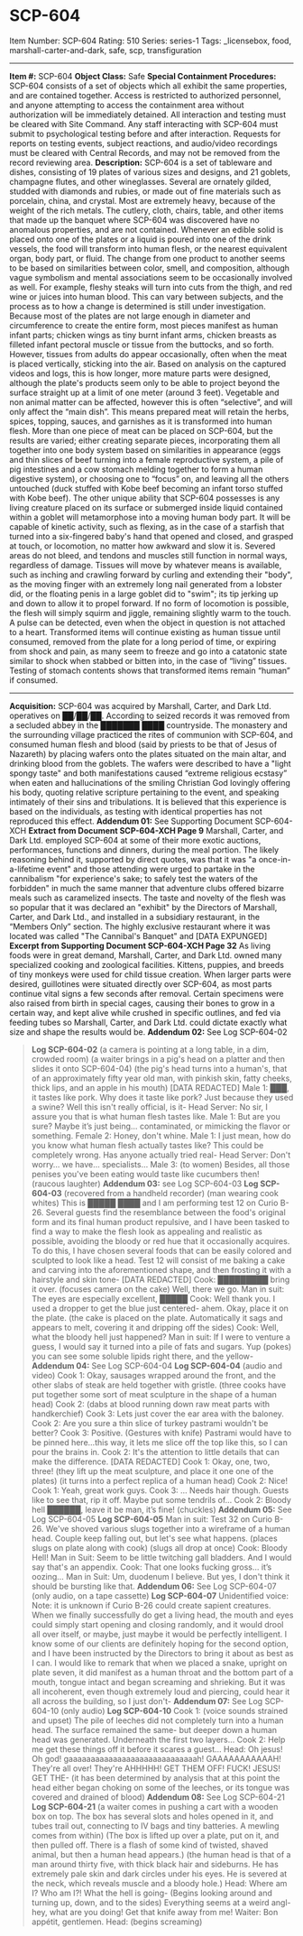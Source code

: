 # SCP-604
Item Number: SCP-604
Rating: 510
Series: series-1
Tags: _licensebox, food, marshall-carter-and-dark, safe, scp, transfiguration

---

**Item #:** SCP-604
**Object Class:** Safe
**Special Containment Procedures:** SCP-604 consists of a set of objects which all exhibit the same properties, and are contained together. Access is restricted to authorized personnel, and anyone attempting to access the containment area without authorization will be immediately detained. All interaction and testing must be cleared with Site Command.
Any staff interacting with SCP-604 must submit to psychological testing before and after interaction. Requests for reports on testing events, subject reactions, and audio/video recordings must be cleared with Central Records, and may not be removed from the record reviewing area.
**Description:** SCP-604 is a set of tableware and dishes, consisting of 19 plates of various sizes and designs, and 21 goblets, champagne flutes, and other wineglasses. Several are ornately gilded, studded with diamonds and rubies, or made out of fine materials such as porcelain, china, and crystal. Most are extremely heavy, because of the weight of the rich metals. The cutlery, cloth, chairs, table, and other items that made up the banquet where SCP-604 was discovered have no anomalous properties, and are not contained.
Whenever an edible solid is placed onto one of the plates or a liquid is poured into one of the drink vessels, the food will transform into human flesh, or the nearest equivalent organ, body part, or fluid. The change from one product to another seems to be based on similarities between color, smell, and composition, although vague symbolism and mental associations seem to be occasionally involved as well. For example, fleshy steaks will turn into cuts from the thigh, and red wine or juices into human blood. This can vary between subjects, and the process as to how a change is determined is still under investigation.
Because most of the plates are not large enough in diameter and circumference to create the entire form, most pieces manifest as human infant parts; chicken wings as tiny burnt infant arms, chicken breasts as filleted infant pectoral muscle or tissue from the buttocks, and so forth. However, tissues from adults do appear occasionally, often when the meat is placed vertically, sticking into the air. Based on analysis on the captured videos and logs, this is how longer, more mature parts were designed, although the plate's products seem only to be able to project beyond the surface straight up at a limit of one meter (around 3 feet).
Vegetable and non animal matter can be affected, however this is often “selective”, and will only affect the “main dish”. This means prepared meat will retain the herbs, spices, topping, sauces, and garnishes as it is transformed into human flesh. More than one piece of meat can be placed on SCP-604, but the results are varied; either creating separate pieces, incorporating them all together into one body system based on similarities in appearance (eggs and thin slices of beef turning into a female reproductive system, a pile of pig intestines and a cow stomach melding together to form a human digestive system), or choosing one to “focus” on, and leaving all the others untouched (duck stuffed with Kobe beef becoming an infant torso stuffed with Kobe beef).
The other unique ability that SCP-604 possesses is any living creature placed on its surface or submerged inside liquid contained within a goblet will metamorphose into a moving human body part. It will be capable of kinetic activity, such as flexing, as in the case of a starfish that turned into a six-fingered baby's hand that opened and closed, and grasped at touch, or locomotion, no matter how awkward and slow it is. Severed areas do not bleed, and tendons and muscles still function in normal ways, regardless of damage.
Tissues will move by whatever means is available, such as inching and crawling forward by curling and extending their "body", as the moving finger with an extremely long nail generated from a lobster did, or the floating penis in a large goblet did to "swim"; its tip jerking up and down to allow it to propel forward. If no form of locomotion is possible, the flesh will simply squirm and jiggle, remaining slightly warm to the touch. A pulse can be detected, even when the object in question is not attached to a heart.
Transformed items will continue existing as human tissue until consumed, removed from the plate for a long period of time, or expiring from shock and pain, as many seem to freeze and go into a catatonic state similar to shock when stabbed or bitten into, in the case of “living” tissues. Testing of stomach contents shows that transformed items remain “human” if consumed.
* * *
**Acquisition:** SCP-604 was acquired by Marshall, Carter, and Dark Ltd. operatives on ██/██/██. According to seized records it was removed from a secluded abbey in the ███████ ████ countryside. The monastery and the surrounding village practiced the rites of communion with SCP-604, and consumed human flesh and blood (said by priests to be that of Jesus of Nazareth) by placing wafers onto the plates situated on the main altar, and drinking blood from the goblets. The wafers were described to have a "light spongy taste" and both manifestations caused “extreme religious ecstasy” when eaten and hallucinations of the smiling Christian God lovingly offering his body, quoting relative scripture pertaining to the event, and speaking intimately of their sins and tribulations. It is believed that this experience is based on the individuals, as testing with identical properties has not reproduced this effect.
**Addendum 01:** See Supporting Document SCP-604-XCH
**Extract from Document SCP-604-XCH Page 9**
Marshall, Carter, and Dark Ltd. employed SCP-604 at some of their more exotic auctions, performances, functions and dinners, during the meal portion. The likely reasoning behind it, supported by direct quotes, was that it was "a once-in-a-lifetime event" and those attending were urged to partake in the cannibalism "for experience's sake; to safely test the waters of the forbidden" in much the same manner that adventure clubs offered bizarre meals such as caramelized insects. The taste and novelty of the flesh was so popular that it was declared an "exhibit" by the Directors of Marshall, Carter, and Dark Ltd., and installed in a subsidiary restaurant, in the “Members Only” section. The highly exclusive restaurant where it was located was called "The Cannibal's Banquet" and [DATA EXPUNGED]
**Excerpt from Supporting Document SCP-604-XCH Page 32**
As living foods were in great demand, Marshall, Carter, and Dark Ltd. owned many specialized cooking and zoological facilities. Kittens, puppies, and breeds of tiny monkeys were used for child tissue creation. When larger parts were desired, guillotines were situated directly over SCP-604, as most parts continue vital signs a few seconds after removal. Certain specimens were also raised from birth in special cages, causing their bones to grow in a certain way, and kept alive while crushed in specific outlines, and fed via feeding tubes so Marshall, Carter, and Dark Ltd. could dictate exactly what size and shape the results would be.
**Addendum 02:** See Log SCP-604-02
> **Log SCP-604-02**
> (a camera is pointing at a long table, in a dim, crowded room)
> (a waiter brings in a pig's head on a platter and then slides it onto SCP-604-04)
> (the pig's head turns into a human's, that of an approximately fifty year old man, with pinkish skin, fatty cheeks, thick lips, and an apple in his mouth)
> [DATA REDACTED]
> Male 1: ███, it tastes like pork. Why does it taste like pork? Just because they used a swine? Well this isn't really official, is it-
> Head Server: No sir, I assure you that is what human flesh tastes like.
> Male 1: But are you sure? Maybe it’s just being… contaminated, or mimicking the flavor or something.
> Female 2: Honey, don't whine.
> Male 1: I just mean, how do you know what human flesh actually tastes like? This could be completely wrong. Has anyone actually tried real-
> Head Server: Don't worry… we have… specialists…
> Male 3: (to women) Besides, all those penises you've been eating would taste like cucumbers then!
> (raucous laughter)
**Addendum 03:** see Log SCP-604-03
> **Log SCP-604-03**
> (recovered from a handheld recorder)
> (man wearing cook whites) This is █████ ████ and I am performing test 12 on Curio B-26. Several guests find the resemblance between the food's original form and its final human product repulsive, and I have been tasked to find a way to make the flesh look as appealing and realistic as possible, avoiding the bloody or red hue that it occasionally acquires. To do this, I have chosen several foods that can be easily colored and sculpted to look like a head. Test 12 will consist of me baking a cake and carving into the aforementioned shape, and then frosting it with a hairstyle and skin tone-
> [DATA REDACTED]
> Cook: █████████ bring it over. (focuses camera on the cake) Well, there we go.
> Man in suit: The eyes are especially excellent, █████
> Cook: Well thank you. I used a dropper to get the blue just centered- ahem. Okay, place it on the plate.
> (the cake is placed on the plate. Automatically it sags and appears to melt, covering it and dripping off the sides)
> Cook: Well, what the bloody hell just happened?
> Man in suit: If I were to venture a guess, I would say it turned into a pile of fats and sugars. Yup (pokes) you can see some soluble lipids right there, and the yellow-
**Addendum 04:** See Log SCP-604-04
> **Log SCP-604-04**
> (audio and video)
> Cook 1: Okay, sausages wrapped around the front, and the other slabs of steak are held together with gristle.
> (three cooks have put together some sort of meat sculpture in the shape of a human head)
> Cook 2: (dabs at blood running down raw meat parts with handkerchief)
> Cook 3: Lets just cover the ear area with the baloney.
> Cook 2: Are you sure a thin slice of turkey pastrami wouldn't be better?
> Cook 3: Positive. (Gestures with knife) Pastrami would have to be pinned here…this way, it lets me slice off the top like this, so I can pour the brains in.
> Cook 2: It's the attention to little details that can make the difference.
> [DATA REDACTED]
> Cook 1: Okay, one, two, three! (they lift up the meat sculpture, and place it one one of the plates)
> (it turns into a perfect replica of a human head)
> Cook 2: Nice!
> Cook 1: Yeah, great work guys.
> Cook 3: … Needs hair though. Guests like to see that, rip it off. Maybe put some tendrils of…
> Cook 2: Bloody hell ██████, leave it be man, it’s fine! (chuckles)
**Addendum 05:** See Log SCP-604-05
> **Log SCP-604-05**
> Man in suit: Test 32 on Curio B-26. We've shoved various slugs together into a wireframe of a human head. Couple keep falling out, but let's see what happens.
> (places slugs on plate along with cook)
> (slugs all drop at once)
> Cook: Bloody Hell!
> Man in Suit: Seem to be little twitching gall bladders. And I would say that's an appendix.
> Cook: That one looks fucking gross… it’s oozing…
> Man in Suit: Um, duodenum I believe. But yes, I don't think it should be bursting like that.
**Addendum 06:** See Log SCP-604-07 (only audio, on a tape cassette)
**Log SCP-604-07**
> Unidentified voice: Note: it is unknown if Curio B-26 could create sapient creatures. When we finally successfully do get a living head, the mouth and eyes could simply start opening and closing randomly, and it would drool all over itself, or maybe, just maybe it would be perfectly intelligent. I know some of our clients are definitely hoping for the second option, and I have been instructed by the Directors to bring it about as best as I can. I would like to remark that when we placed a snake, upright on plate seven, it did manifest as a human throat and the bottom part of a mouth, tongue intact and began screaming and shrieking. But it was all incoherent, even though extremely loud and piercing, could hear it all across the building, so I just don't-
**Addendum 07:** See Log SCP-604-10 (only audio)
> **Log SCP-604-10**
> Cook 1: (voice sounds strained and upset) The pile of leeches did not completely turn into a human head. The surface remained the same- but deeper down a human head was generated. Underneath the first two layers…
> Cook 2: Help me get these things off it before it scares a guest…
> Head: Oh jesus! Oh god! gaaaaaaaaaaaaaaaaaaaaaaaaaaaaah! GAAAAAAAAAAAH! They're all over! They're AHHHHH! GET THEM OFF! FUCK! JESUS! GET THE- (it has been determined by analysis that at this point the head either began choking on some of the leeches, or its tongue was covered and drained of blood)
**Addendum 08:** See Log SCP-604-21
> **Log SCP-604-21**
> (a waiter comes in pushing a cart with a wooden box on top. The box has several slots and holes opened in it, and tubes trail out, connecting to IV bags and tiny batteries. A mewling comes from within)
> (The box is lifted up over a plate, put on it, and then pulled off. There is a flash of some kind of twisted, shaved animal, but then a human head appears.)
> (the human head is that of a man around thirty five, with thick black hair and sideburns. He has extremely pale skin and dark circles under his eyes. He is severed at the neck, which reveals muscle and a bloody hole.)
> Head: Where am I? Who am I?! What the hell is going- (Begins looking around and turning up, down, and to the sides) Everything seems at a weird angl- hey, what are you doing! Get that knife away from me!
> Waiter: Bon appétit, gentlemen.
> Head: (begins screaming)